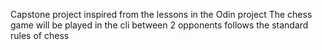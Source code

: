 Capstone project inspired from the lessons in the Odin project 
The chess game will be played in the cli between 2 opponents 
follows the standard rules of chess 